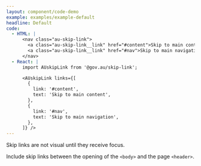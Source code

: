 ```yaml
---
layout: component/code-demo
example: examples/example-default
headline: Default
code:
  - HTML: |
      <nav class="au-skip-link">
      	<a class="au-skip-link__link" href="#content">Skip to main content</a>
      	<a class="au-skip-link__link" href="#nav">Skip to main navigation</a>
      </nav>
  - React: |
      import AUskipLink from '@gov.au/skip-link';

      <AUskipLink links={[
        {
          link: '#content',
          text: 'Skip to main content',
        },
        {
          link: '#nav',
          text: 'Skip to main navigation',
        },
      ]} />
---
```


Skip links are not visual until they receive focus.

Include skip links between the opening of the `<body>` and the page `<header>`.
